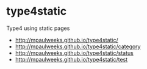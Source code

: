 # type4static
Type4 using static pages

- http://mpaulweeks.github.io/type4static/
- http://mpaulweeks.github.io/type4static/category
- http://mpaulweeks.github.io/type4static/status
- http://mpaulweeks.github.io/type4static/test
